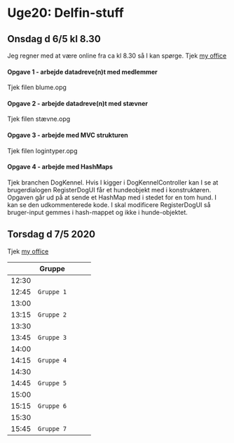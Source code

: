 # Uge20: Delfin-stuff
## Onsdag d 6/5 kl 8.30
Jeg regner med at være online fra ca kl 8.30 så I kan spørge. 
Tjek [my office](https://cphbusiness.zoom.us/my/cphwulf)

#### Opgave 1 - arbejde datadreve(n)t med medlemmer
Tjek filen blume.opg

#### Opgave 2 - arbejde datadreve(n)t med stævner
Tjek filen stævne.opg

#### Opgave 3 - arbejde med MVC strukturen
Tjek filen logintyper.opg

#### Opgave 4 - arbejde med HashMaps
Tjek branchen DogKennel.
Hvis I kigger i DogKennelController kan I se at brugerdialogen RegisterDogUI får et hundeobjekt med i konstruktøren.
Opgaven går ud på at sende et HashMap med i stedet for en tom hund. I kan se den udkommenterede kode.
I skal modificere RegisterDogUI så bruger-input gemmes i hash-mappet og ikke i hunde-objektet. 


## Torsdag d 7/5 2020 
Tjek [my office](https://cphbusiness.zoom.us/my/cphwulf)

|     | Gruppe || ||
| --- | ------- |------- | -------------- |------------------- |
| 12:30 |      |        |                |                    | 
| 12:45 |`Gruppe 1`       |        |               |                    | 
| 13:00 | |        |||                     
| 13:15 |`Gruppe 2`             |  |||
| 13:30 | |  |||
| 13:45 | `Gruppe 3`       |   |||
| 14:00 | || | |
| 14:15 |`Gruppe 4`       ||||
| 14:30 | |  | | |
| 14:45 | `Gruppe 5`      |  | | |
| 15:00 | | | | |
| 15:15 |`Gruppe 6`      ||||
| 15:30 |  ||  | |
| 15:45 | `Gruppe 7` || | |


